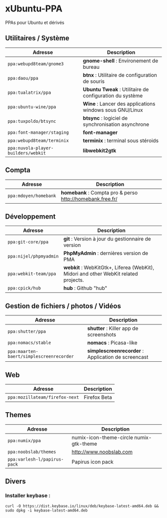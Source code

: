 xUbuntu-PPA
=========
PPAs pour Ubuntu et dérivés

## Utilitaires / Système 
|Adresse|Description|
|------- | -------|
|`ppa:webupd8team/gnome3`|**gnome-shell** : Environement de bureau|
|`ppa:daou/ppa`|**btnx** : Utilitaire de configuration de souris|
|`ppa:tualatrix/ppa`|**Ubuntu Tweak** : Utilitaire de configuration du système|
|`ppa:ubuntu-wine/ppa`|**Wine** : Lancer des applications windows sous GNU/Linux|
|`ppa:tuxpoldo/btsync`|**btsync** : logiciel de synchronisation asynchrone|
|`ppa:font-manager/staging`|**font-manager**|
|`ppa:webupd8team/terminix`|**terminix** : terminal sous stéroids|
|`ppa:nuvola-player-builders/webkit`|**libwebkit2gtk**|


## Compta 
|Adresse|Description|
|------- | -------|
|`ppa:mdoyen/homebank`|**homebank** : Compta pro & perso http://homebank.free.fr/|

## Développement
|Adresse|Description|
|------- | -------|
|`ppa:git-core/ppa`|**git** : Version à jour du gestionnaire de version|
|`ppa:nijel/phpmyadmin`|**PhpMyAdmin** : dernières version de PMA|
|`ppa:webkit-team/ppa`|**webkit** : WebKitGtk+, Liferea (WebKit), Midori and other WebKit related projects.|
|`ppa:cpick/hub`|**hub** : Github "hub"|

## Gestion de fichiers / photos / Vidéos
|Adresse|Description|
|------- | -------|
|`ppa:shutter/ppa`|**shutter** : Killer app de screenshots|
|`ppa:nomacs/stable`|**nomacs** : Picasa-like|
|`ppa:maarten-baert/simplescreenrecorder`|**simplescreenrecorder** : Application de screencast|

## Web
|Adresse|Description|
|------- | -------|
|`ppa:mozillateam/firefox-next` | Firefox Beta|


## Themes
|Adresse|Description|
|------- | -------|
|`ppa:numix/ppa` | numix-icon-theme-circle numix-gtk-theme |
|`ppa:noobslab/themes`| http://www.noobslab.com|
|`ppa:varlesh-l/papirus-pack`|Papirus icon pack|


## Divers
### Installer keybase : 
`curl -O https://dist.keybase.io/linux/deb/keybase-latest-amd64.deb && sudo dpkg -i keybase-latest-amd64.deb`

